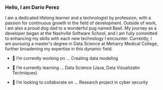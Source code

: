 ### Hello, I am Dario Perez

I am a dedicated lifelong learner and a technologist by profession, with a passion for continuous growth in the field of development. Outside of work, I am also a proud dog dad to a wonderful pug named Basil. My journey as a developer began at the Nashville Software School, and I am fully committed to enhancing my skills with each new technology I encounter. Currently, I am pursuing a master's degree in Data Science at Meharry Medical College, further broadening my expertise in this dynamic field.

- 🔭 I’m currently working on ...
Creating data modeling 

- 🌱 I’m currently learning ...
Data Science (Java, Data Vizualizatin Techniques) 

- 👯 I’m looking to collaborate on ...
Research project in cyber security
